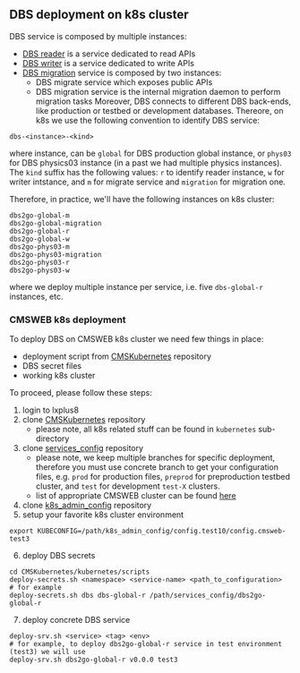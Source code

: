 ## DBS deployment on k8s cluster
DBS service is composed by multiple instances:
- [DBS reader](https://github.com/dmwm/dbs2go/blob/master/docs/DBSReader.md)
  is a service dedicated to read APIs
- [DBS writer](https://github.com/dmwm/dbs2go/blob/master/docs/DBSWriter.md)
  is a service dedicated to write APIs
- [DBS migration](https://github.com/dmwm/dbs2go/blob/master/docs/MigrationServer.md)
  service is composed by two instances:
  - DBS migrate service which exposes public APIs
  - DBS migration service is the internal migration daemon to perform migration
    tasks
Moreover, DBS connects to different DBS back-ends, like production
or testbed or development databases. Thereore, on k8s we use the following
convention to identify DBS service:
```
dbs-<instance>-<kind>
```
where instance, can be `global` for DBS production global instance,
or `phys03` for DBS physics03 instance (in a past we had multiple
physics instances). The `kind` suffix has the following values:
`r` to identify reader instance, `w` for writer intstance, and
`m` for migrate service and `migration` for migration one.

Therefore, in practice, we'll have the following instances on k8s cluster:
```
dbs2go-global-m
dbs2go-global-migration
dbs2go-global-r
dbs2go-global-w
dbs2go-phys03-m
dbs2go-phys03-migration
dbs2go-phys03-r
dbs2go-phys03-w
```
where we deploy multiple instance per service, i.e. five `dbs-global-r`
instances, etc.

### CMSWEB k8s deployment
To deploy DBS on CMSWEB k8s cluster we need few things in place:
- deployment script from [CMSKubernetes](https://github.com/dmwm/CMSKubernetes) repository
- DBS secret files
- working k8s cluster

To proceed, please follow these steps:
1. login to lxplus8
2. clone [CMSKubernetes](https://github.com/dmwm/CMSKubernetes) repository
   - please note, all k8s related stuff can be found in `kubernetes`
     sub-directory
3. clone [services_config](https://gitlab.cern.ch/cmsweb-k8s/services_config)
   repository
   - please note, we keep multiple branches for specific deployment, therefore
   you must use concrete branch to get your configuration files, e.g. `prod`
   for production files, `preprod` for preproduction testbed cluster, and
   `test` for development `test-X` clusters.
   - list of appropriate CMSWEB cluster can be found
   [here](https://cms-http-group.docs.cern.ch/k8s_cluster/cmsweb_developers_k8s_documentation/)
4. clone [k8s_admin_config](https://gitlab.cern.ch/cmsweb-k8s-admin/k8s_admin_config)
   repository
5. setup your favorite k8s cluster environment
```
export KUBECONFIG=/path/k8s_admin_config/config.test10/config.cmsweb-test3
```
6. deploy DBS secrets
```
cd CMSKubernetes/kubernetes/scripts
deploy-secrets.sh <namespace> <service-name> <path_to_configuration>
# for example
deploy-secrets.sh dbs dbs-global-r /path/services_config/dbs2go-global-r
```
7. deploy concrete DBS service
```
deploy-srv.sh <service> <tag> <env>
# for example, to deploy dbs2go-global-r service in test environment (test3) we will use
deploy-srv.sh dbs2go-global-r v0.0.0 test3
```
